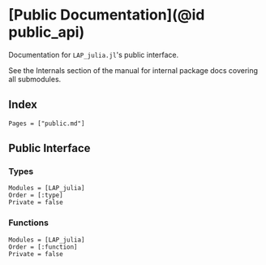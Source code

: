# [Public Documentation](@id public_api)

Documentation for `LAP_julia.jl`'s public interface.

See the Internals section of the manual for internal package docs covering all submodules.

## Index

```@index
Pages = ["public.md"]
```

## Public Interface

### Types

```@autodocs
Modules = [LAP_julia]
Order = [:type]
Private = false
```

### Functions

```@autodocs
Modules = [LAP_julia]
Order = [:function]
Private = false
```
